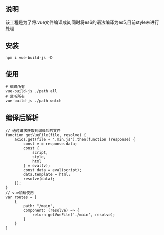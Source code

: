 ## 说明 ##
该工程是为了将.vue文件编译成js,同时将es6的语法编译为es5,目前style未进行处理

## 安装 ##
`npm i vue-build-js -D`

## 使用 ##
```
# 编译所有
vue-build-js ./path all
# 监听所有
vue-build-js ./path watch
```
## 编译后解析 ##
```
// 通过请求获取到编译后的文件
function getVueFile(file, resolve) {
    axios.get(file + '.min.js').then(function (response) {
        const v = response.data;
        const {
            script,
            style,
            html
        } = eval(v);
        const data = eval(script);
        data.template = html;
        resolve(data);
    });
}
// vue加载使用
var routes = [
    {
        path: "/main",
        component: (resolve) => {
            return getVueFile('./main', resolve);
        }
    }
]

```